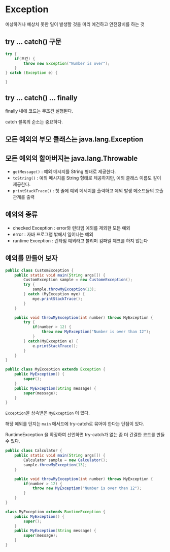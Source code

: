# Exception

예상하거나 예상치 못한 일이 발생할 것을 미리 예건하고 안전장치를 하는 것

## try ... catch() 구문

```java
try {
    if(조건) {
        throw new Exception("Number is over");
    }
} catch (Exception e) {

}
```

## try ... catch() ... finally

finally 내에 코드는 무조건 실행된다.

catch 블록의 순소는 중요하다.

## 모든 예외의 부모 클래스는 java.lang.Exception

## 모든 예외의 할아버지는 java.lang.Throwable

- `getMessage()` : 예외 메시지를 String 형태로 제공한다.
- `toString()` : 예외 메시지를 String 형태로 제공하지만, 예외 클래스 이름도 같이 제공한다.
- `printStackTrace()` : 첫 줄에 예외 메세지를 출력하고 예외 발생 메소드들의 호출 관계를 출력

## 예외의 종류

- checked Exception : error와 런타임 예외를 제외한 모든 예외
- error : 자바 프로그램 밖에서 일어나는 예외
- runtime Exception : 런타임 예외라고 불리며 컴파일 체크를 하지 않는다

## 예외를 만들어 보자

```java
public class CustomException {
    public static void main(String args[]) {
        CustomException sample = new CustomeException();
        try {
            sample.throwMyException(13);
        } catch (MyException mye) {
            mye.printStackTrace();
        }
    }

    public void throwMyException(int number) throws MyException {
        try {
            if(number > 12) {
                throw new MyException("Number is over than 12");
            }
        } catch(MyException e) {
            e.printStackTrace();
        }
    }
}

public class MyException extends Exception {
    public MyException() {
        super();
    }
    public MyException(String message) {
        super(message);
    }
}
```

`Exception`을 상속받은 `MyException` 이 있다.

해당 예외를 던지는 `main` 메서드에 try-catch로 묶어야 한다는 단점이 있다.

RuntimeException 을 확장하여 선언하면 try-catch가 없는 좀 더 간결한 코드를 만들 수 있다.

```java
public class Calculator {
    public static void main(String args[]) {
        Calculator sample = new Calculator();
        sample.throwMyException(13);
    }

    public void throwMyException(int number) throws MyException {
        if(number > 12) {
            throw new MyException("Number is over than 12");
        }
    }
}

class MyException extends RuntimeException {
    public MyException() {
        super();
    }
    public MyException(String message) {
        super(message);
    }
}
```
